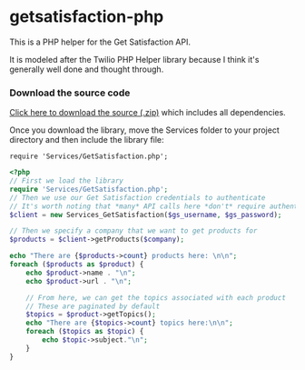 getsatisfaction-php
===================

This is a PHP helper for the Get Satisfaction API.

It is modeled after the Twilio PHP Helper library because I think it's generally well done and thought through.

### Download the source code

[Click here to download the source
(.zip)](https://github.com/caseysoftware/getsatisfaction-php/zipball/master) which includes all
dependencies.

Once you download the library, move the Services folder to your project
directory and then include the library file:

    require 'Services/GetSatisfaction.php';

```php
<?php
// First we load the library
require 'Services/GetSatisfaction.php';
// Then we use our Get Satisfaction credentials to authenticate
// It's worth noting that *many* API calls here *don't* require authentication
$client = new Services_GetSatisfaction($gs_username, $gs_password);

// Then we specify a company that we want to get products for
$products = $client->getProducts($company);

echo "There are {$products->count} products here: \n\n";
foreach ($products as $product) {
    echo $product->name . "\n";
    echo $product->url . "\n";

    // From here, we can get the topics associated with each product
    // These are paginated by default
    $topics = $product->getTopics();
    echo "There are {$topics->count} topics here:\n\n";
    foreach ($topics as $topic) {
        echo $topic->subject."\n";
    }
}
```